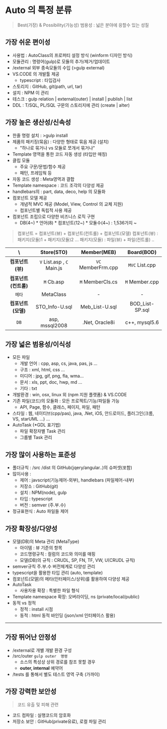 # Auto 의 특정 분류
> Best(가장) & Possibility(가능성)
> 범용성 : 넓은 분야에 응할수 있는 성질

## 가장 쉬운 편이성
- 사용법 : AutoClass의 프로퍼티 설정 방식 (winform 디자인 방식)
- 모듈관리 : 명령어(gulp)로 모듈의 추가/제거/업데이트
- /external 외부 종속모듈의 수입 (>gulp external)
- VS.CODE 의 개발툴 제공
    + typescript : 타입검사
- 스토리지 : GitHub, git(path, url, tar)
- 설치 : NPM 이 관리
- 테스크 : gulp relation | external(outer) | install | publish | list
- DDL : T/SQL, PL/SQL 구문의 스토리지에 관리 (create | alter)

## 가장 높은 생산성/신속성
- 한줄 명령 설치 : >gulp install
- 제품의 패키징(묶음) : 다양한 형태로 묶음 제공 (설치)
    + "하나로 묶거나 vs 모듈로 쪼개서 묶거나"
- Template 영역을 통한 코드 자동 생성 (타입만 매칭)
- 클립 모듈 
    + 주요 구문/문법/함수 제공
    + 패턴, 프레임웍 등
- 자동 코드 생성 : Meta영역과 결합
- Template namespace : 코드 조각의 다양성 제공
- handlebars의 : part, data, deco, help 의 모듈화
- 컴포넌트 모델 제공
    + 개념적 MVC 제공 (Model, View, Control 의 교체 지원)
    + 컴포넌트별 독립적 사용 제공
- 컴포넌트 조립으로 다양한 비즈니스 로직 구현
    + DB(4~) * 언어(8) * 컴포넌트(12~) * 모듈수(4~) : 1,536가지 ~

> 컴포넌트 = 컴포넌트(뷰) + 컴포넌트(컨트롤) + 컴포넌트(모델) 
> 컴포넌트(뷰) : 패키지(모듈)1 + 패키지(모듈)2 ...
> 패키지(모듈) : 파일(뷰) + 파일(컨트롤) ..

| \           | Store(STO) | Member(MEB) | Board(BOD) |
|:-----------:|:----------:|:-----------:|:----------:|
| **컴포넌트(뷰)** | `V` List.asp , `C` Main.js | `VC` MemberFrm.cpp | `MVC` List.cpp |
| **컴포넌트(컨트롤)** | `M` Cb.asp | `M` MemberCls.cs | `M` Member.cpp |
| `메타` | MetaClass | - | - |
| **컴포넌트(모델)** | STO_Info-U.sql | Meb_List-U.sql | BOD_List-SP.sql |
| `DB` | asp, mssql2008 | .Net, Oracle8i | c++, mysql5.6 |


## 가장 넓은 범용성/이식성

- 모든 파일
    + 개발 언어 : cpp, asp, cs, java, pas, js ...
    + 구조 : xml, html, css ...
    + 미디어 : jpg, gif, png, fla, wma...
    + 문서 : xls, ppt, doc, hwp, md ...
    + 기타 : txt
- 개발환경 : win, osx, linux 외 (npm 지원 플랫폼) & VS.CODE
- 기존 파일(코드)의 모듈화 : 모든 프로젝트/기능/파일들 가능
    + API, Page, 함수, 클래스, 페이지, 파일, 패턴
- 스타일 : 웹, 네이티브(cpp/pas), java, .Net, iOS, 안드로이드, 플러그인(크롬, VS, starUML ...) ...
- AutoTask (*GDL 표기법)
    + 파일 확장자별 Task 관리
    + 그룹별 Task 관리


## 가장 많이 사용하는 표준성

- 폴더규칙 : /src /dist 의 GitHub(jqery/angular..)의 슈퍼셋(포함)
- 많이사용 : 
    + 제어 : javscript(기능제어-외부), handlebars (파일제어-내부)
    + 저장소 : GitHub(git)
    + 설치 : NPM(node), gulp
    + 타입 : typescript
    + 버전 : semver (주.부.수)
- 정규표현식 : Auto 파일들 제어


## 가장 확장성/다양성

- 모델(DB)의 Meta 관리 (MetaType)
    + 아이템 : 뷰 기준의 항목
    + 코드명령규칙 : 컬럼의 코드와 의미를 매핑
    + 모델(DB)의 규칙 : CRUDL, SP, FN, TF, VW, U(CRUDL 규칙)
- semver규칙 주.부.수 버전체계로 다양성 관리
- typescript을 활용한 타입 관리 (auto, template)    
- 컴포넌트(모델)의 메타(인터페이스/상위)를 활용하여 다양성 제공
- AutoTask
    + 사용자용 확장 : 특별한 파일 형식
- Template namespace 확장: 오버라이딩, ns (private/local/public)
- 동적 vs 정적  
    + 정적 : install 시점
    + 동적 : html 동적 바인딩 (json/xml 인터페이스 활용)

-------------------------------------------------------------------

## 가장 뛰어난 안정성
- /external로 개별 개발 환경 구성
- /src/outer   `gulp outer  명령`
    - 소스의 특성상 상위 경로를 참조 못할 경우
    - **outer, internal** 예약어 
- /tests 를 통해서 별도 테스트 영역 구축 (가까이)


## 가장 강력한 보안성
> 코드 유출 및 피해 관련

- 코드 컴파일 : 실행코드의 암호화
- 저장소 보안 : GitHub(private유료), 로컬 파일 관리